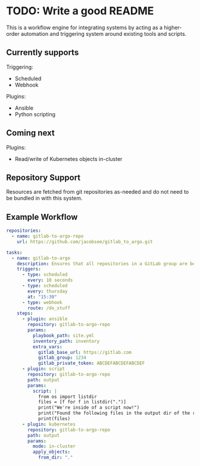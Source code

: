 # TODO: Write a good README

This is a workflow engine for integrating systems by acting as a higher-order automation and triggering system around existing tools and scripts.

## Currently supports 

Triggering:
* Scheduled
* Webhook

Plugins:
* Ansible
* Python scripting

## Coming next

Plugins:
* Read/write of Kubernetes objects in-cluster

## Repository Support

Resources are fetched from git repositories as-needed and do not need to be bundled in with this system.

## Example Workflow

```yaml
repositories:
  - name: gitlab-to-argo-repo
    url: https://github.com/jacobsee/gitlab_to_argo.git

tasks:
  - name: gitlab-to-argo
    description: Ensures that all repositories in a GitLab group are being watched by an Argo CD instance
    triggers:
      - type: scheduled
        every: 10 seconds
      - type: scheduled
        every: thursday
        at: "15:30"
      - type: webhook
        route: /do_stuff
    steps:
      - plugin: ansible
        repository: gitlab-to-argo-repo
        params:
          playbook_path: site.yml
          inventory_path: inventory
          extra_vars:
            gitlab_base_url: https://gitlab.com
            gitlab_group: 1234
            gitlab_private_token: ABCDEFABCDEFABCDEF
      - plugin: script
        repository: gitlab-to-argo-repo
        path: output
        params:
          script: |
            from os import listdir
            files = [f for f in listdir(".")]
            print("We're inside of a script now!")
            print("Found the following files in the output dir of the repository:")
            print(files)
      - plugin: kubernetes
        repository: gitlab-to-argo-repo
        path: output
        params:
          mode: in-cluster
          apply_objects:
            from_dir: "."
```